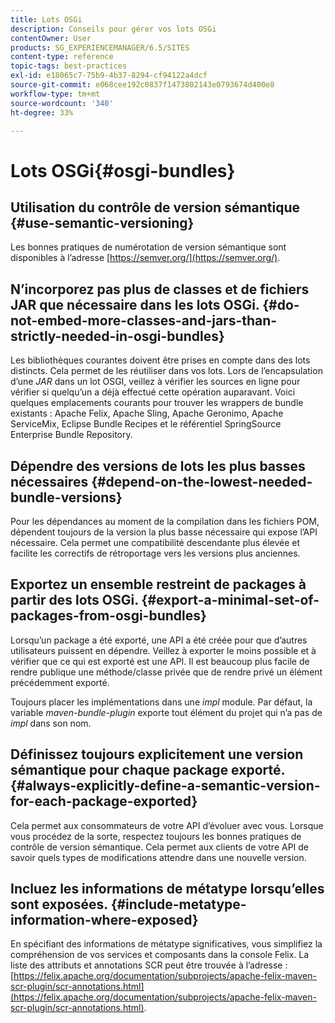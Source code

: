 ```yaml
---
title: Lots OSGi
description: Conseils pour gérer vos lots OSGi
contentOwner: User
products: SG_EXPERIENCEMANAGER/6.5/SITES
content-type: reference
topic-tags: best-practices
exl-id: e18065c7-75b9-4b37-8294-cf94122a4dcf
source-git-commit: e068cee192c0837f1473802143e0793674d400e8
workflow-type: tm+mt
source-wordcount: '340'
ht-degree: 33%

---
```


# Lots OSGi{#osgi-bundles}

## Utilisation du contrôle de version sémantique {#use-semantic-versioning}

Les bonnes pratiques de numérotation de version sémantique sont disponibles à l’adresse [https://semver.org/](https://semver.org/).

## N’incorporez pas plus de classes et de fichiers JAR que nécessaire dans les lots OSGi. {#do-not-embed-more-classes-and-jars-than-strictly-needed-in-osgi-bundles}

Les bibliothèques courantes doivent être prises en compte dans des lots distincts. Cela permet de les réutiliser dans vos lots. Lors de l’encapsulation d’une *JAR* dans un lot OSGI, veillez à vérifier les sources en ligne pour vérifier si quelqu’un a déjà effectué cette opération auparavant. Voici quelques emplacements courants pour trouver les wrappers de bundle existants : Apache Felix, Apache Sling, Apache Geronimo, Apache ServiceMix, Eclipse Bundle Recipes et le référentiel SpringSource Enterprise Bundle Repository.

## Dépendre des versions de lots les plus basses nécessaires {#depend-on-the-lowest-needed-bundle-versions}

Pour les dépendances au moment de la compilation dans les fichiers POM, dépendent toujours de la version la plus basse nécessaire qui expose l’API nécessaire. Cela permet une compatibilité descendante plus élevée et facilite les correctifs de rétroportage vers les versions plus anciennes.

## Exportez un ensemble restreint de packages à partir des lots OSGi. {#export-a-minimal-set-of-packages-from-osgi-bundles}

Lorsqu’un package a été exporté, une API a été créée pour que d’autres utilisateurs puissent en dépendre. Veillez à exporter le moins possible et à vérifier que ce qui est exporté est une API. Il est beaucoup plus facile de rendre publique une méthode/classe privée que de rendre privé un élément précédemment exporté.

Toujours placer les implémentations dans une *impl* module. Par défaut, la variable *maven-bundle-plugin* exporte tout élément du projet qui n’a pas de *impl* dans son nom.

## Définissez toujours explicitement une version sémantique pour chaque package exporté. {#always-explicitly-define-a-semantic-version-for-each-package-exported}

Cela permet aux consommateurs de votre API d’évoluer avec vous. Lorsque vous procédez de la sorte, respectez toujours les bonnes pratiques de contrôle de version sémantique. Cela permet aux clients de votre API de savoir quels types de modifications attendre dans une nouvelle version.

## Incluez les informations de métatype lorsqu’elles sont exposées. {#include-metatype-information-where-exposed}

En spécifiant des informations de métatype significatives, vous simplifiez la compréhension de vos services et composants dans la console Felix. La liste des attributs et annotations SCR peut être trouvée à l’adresse : [https://felix.apache.org/documentation/subprojects/apache-felix-maven-scr-plugin/scr-annotations.html](https://felix.apache.org/documentation/subprojects/apache-felix-maven-scr-plugin/scr-annotations.html).
